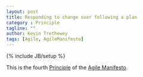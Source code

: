 ```yaml
---
layout: post
title: Responding to change over following a plan
category : Principle
tagline: ""
author: Kevin Trethewey
tags: [Agile, AgileManifesto]
---
```

{% include JB/setup %}

This is the fourth [Principle](/principles.html) of the [Agile Manifesto](/archetype/AgileManifesto/).